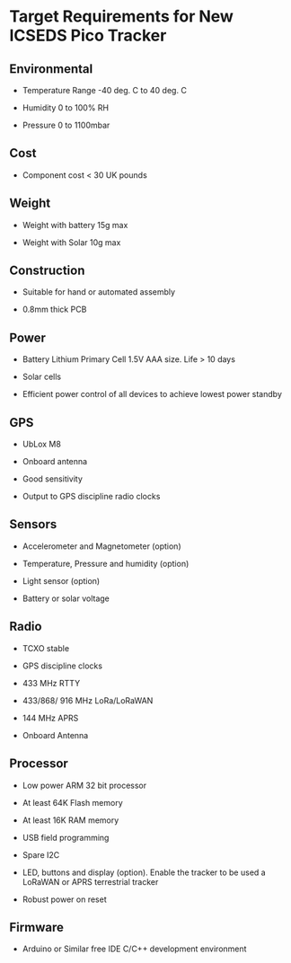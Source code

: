 # Target Requirements for New ICSEDS Pico Tracker## Environmental* Temperature Range -40 deg. C to 40 deg. C* Humidity 0 to 100% RH* Pressure 0 to 1100mbar## Cost* Component cost < 30 UK pounds## Weight* Weight with battery 15g max* Weight with Solar 10g max## Construction* Suitable for hand or automated assembly* 0.8mm thick PCB## Power* Battery Lithium Primary Cell 1.5V AAA size. Life > 10 days* Solar cells* Efficient  power control of all devices to achieve lowest power standby## GPS* UbLox M8* Onboard antenna* Good sensitivity* Output to GPS discipline radio clocks## Sensors* Accelerometer and Magnetometer (option)* Temperature, Pressure and humidity (option)* Light sensor (option)* Battery or solar voltage## Radio* TCXO stable* GPS discipline clocks* 433 MHz RTTY* 433/868/ 916 MHz LoRa/LoRaWAN* 144 MHz APRS* Onboard Antenna## Processor* Low power ARM 32 bit processor* At least 64K Flash memory* At least 16K RAM memory*  USB field programming* Spare I2C* LED, buttons and display (option). Enable the tracker to be used a LoRaWAN or APRS terrestrial tracker* Robust power on reset## Firmware* Arduino or Similar free IDE C/C++ development environment